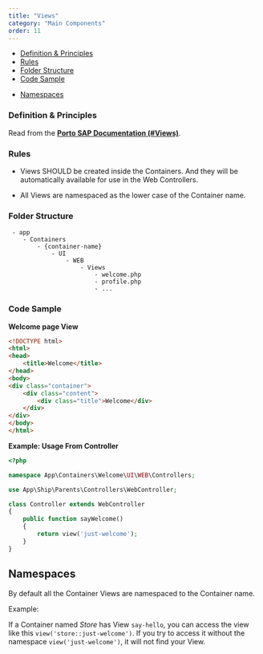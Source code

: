 ```yaml
---
title: "Views"
category: "Main Components"
order: 11
---
```


* [Definition & Principles](#definition-principles)
* [Rules](#rules)
* [Folder Structure](#folder-structure)
* [Code Sample](#code-sample)
- [Namespaces](#namespaces)

<a name="definition-principles"></a>

### Definition & Principles

Read from the [**Porto SAP Documentation (#Views)**](https://github.com/Mahmoudz/Porto#Views).

<a name="rules"></a>

### Rules

- Views SHOULD be created inside the Containers. And they will be automatically available for use in the Web Controllers.

- All Views are namespaced as the lower case of the Container name.

<a name="folder-structure"></a>

### Folder Structure

```
 - app
    - Containers
        - {container-name}
            - UI
                - WEB
                    - Views
                        - welcome.php
                        - profile.php
                        - ...
```

<a name="code-samples"></a>

### Code Sample

**Welcome page View**

```html
<!DOCTYPE html>
<html>
<head>
    <title>Welcome</title>
</head>
<body>
<div class="container">
    <div class="content">
        <div class="title">Welcome</div>
    </div>
</div>
</body>
</html>
```

**Example: Usage From Controller**

```php
<?php

namespace App\Containers\Welcome\UI\WEB\Controllers;

use App\Ship\Parents\Controllers\WebController;

class Controller extends WebController
{
    public function sayWelcome()
    {
        return view('just-welcome');
    }
}

```

<a name="namespaces"></a>

## Namespaces

By default all the Container Views are namespaced to the Container name.

Example:

If a Container named *Store* has View `say-hello`, you can access the view like this `view('store::just-welcome')`. If you try to access it without the namespace `view('just-welcome')`, it will not find your View.
